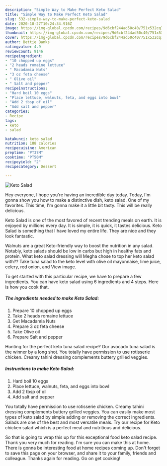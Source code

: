 ```yaml
---
description: "Simple Way to Make Perfect Keto Salad"
title: "Simple Way to Make Perfect Keto Salad"
slug: 532-simple-way-to-make-perfect-keto-salad
date: 2020-10-27T10:24:34.916Z
image: https://img-global.cpcdn.com/recipes/9d6cbf244ad50c40/751x532cq70/keto-salad-recipe-main-photo.jpg
thumbnail: https://img-global.cpcdn.com/recipes/9d6cbf244ad50c40/751x532cq70/keto-salad-recipe-main-photo.jpg
cover: https://img-global.cpcdn.com/recipes/9d6cbf244ad50c40/751x532cq70/keto-salad-recipe-main-photo.jpg
author: Bettie Banks
ratingvalue: 4.9
reviewcount: 9146
recipeingredient:
- "10 chopped up eggs"
- "2 heads romaine lettuce"
- " Macadamia Nuts"
- "3 oz feta cheese"
- " Olive oil"
- " Salt and pepper"
recipeinstructions:
- "Hard boil 10 eggs"
- "Place lettuce, walnuts, feta, and eggs into bowl"
- "Add 2 tbsp of oil"
- "Add salt and pepper"
categories:
- Recipe
tags:
- keto
- salad

katakunci: keto salad 
nutrition: 188 calories
recipecuisine: American
preptime: "PT37M"
cooktime: "PT50M"
recipeyield: "2"
recipecategory: Dessert

---
```



![Keto Salad](https://img-global.cpcdn.com/recipes/9d6cbf244ad50c40/751x532cq70/keto-salad-recipe-main-photo.jpg)

Hey everyone, I hope you're having an incredible day today. Today, I'm gonna show you how to make a distinctive dish, keto salad. One of my favorites. This time, I'm gonna make it a little bit tasty. This will be really delicious.

Keto Salad is one of the most favored of recent trending meals on earth. It is enjoyed by millions every day. It is simple, it is quick, it tastes delicious. Keto Salad is something that I have loved my entire life. They are nice and they look fantastic.

Walnuts are a great Keto-friendly way to boost the nutrition in any salad. Notably, keto salads should be low in carbs but high in healthy fats and protein. What keto salad dressing will Megha chose to top her keto salad with?? Take tuna salad to the keto level with olive oil mayonnaise, lime juice, celery, red onion, and View image.


To get started with this particular recipe, we have to prepare a few ingredients. You can have keto salad using 6 ingredients and 4 steps. Here is how you cook that.

<!--inarticleads1-->

##### The ingredients needed to make Keto Salad:

1. Prepare 10 chopped up eggs
1. Take 2 heads romaine lettuce
1. Get  Macadamia Nuts
1. Prepare 3 oz feta cheese
1. Take  Olive oil
1. Prepare  Salt and pepper


Hunting for the perfect keto tuna salad recipe? Our avocado tuna salad is the winner by a long shot. You totally have permission to use rotisserie chicken. Creamy tahini dressing complements buttery grilled veggies. 

<!--inarticleads2-->

##### Instructions to make Keto Salad:

1. Hard boil 10 eggs
1. Place lettuce, walnuts, feta, and eggs into bowl
1. Add 2 tbsp of oil
1. Add salt and pepper


You totally have permission to use rotisserie chicken. Creamy tahini dressing complements buttery grilled veggies. You can easily make most types of keto salad by simple adding or removing the correct ingredients. Salads are one of the best and most versatile meals. Try our recipe for Keto chicken salad which is a perfect meal and nutritious and delicious. 

So that is going to wrap this up for this exceptional food keto salad recipe. Thank you very much for reading. I'm sure you can make this at home. There is gonna be interesting food at home recipes coming up. Don't forget to save this page on your browser, and share it to your family, friends and colleague. Thanks again for reading. Go on get cooking!
